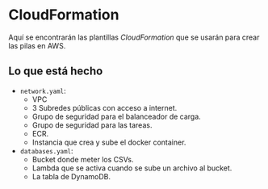 # CloudFormation

Aquí se encontrarán las plantillas *CloudFormation* que se usarán para crear las pilas en AWS.

## Lo que está hecho

- `network.yaml`:
  - VPC
  - 3 Subredes públicas con acceso a internet.
  - Grupo de seguridad para el balanceador de carga.
  - Grupo de seguridad para las tareas.
  - ECR.
  - Instancia que crea y sube el docker container.
- `databases.yaml`:
  - Bucket donde meter los CSVs.
  - Lambda que se activa cuando se sube un archivo al bucket.
  - La tabla de DynamoDB.
